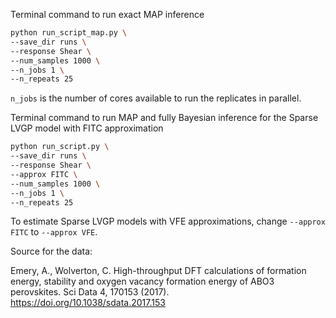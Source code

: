 Terminal command to run exact MAP inference

```bash
python run_script_map.py \
--save_dir runs \
--response Shear \
--num_samples 1000 \
--n_jobs 1 \ 
--n_repeats 25
```

`n_jobs` is the number of cores available to run the replicates in parallel. 

Terminal command to run MAP and fully Bayesian inference for the Sparse LVGP model with FITC approximation

```bash
python run_script.py \
--save_dir runs \
--response Shear \
--approx FITC \
--num_samples 1000 \
--n_jobs 1 \ 
--n_repeats 25
```

To estimate Sparse LVGP models with VFE approximations, change `--approx FITC` to `--approx VFE`.


Source for the data:

Emery, A., Wolverton, C. High-throughput DFT calculations of formation energy, stability and oxygen vacancy formation energy of ABO3 perovskites. Sci Data 4, 170153 (2017). https://doi.org/10.1038/sdata.2017.153